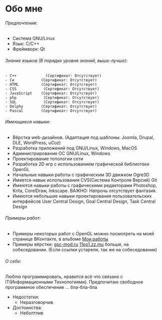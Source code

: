 Обо мне
=======

###### Предпочтения:
- Система	GNU/Linux
- Язык:		C/C++
- Фреймворк:	Qt

###### Знание языков (В порядке уровня знаний, выше-лучше):
```
- C++		      (Сертификат: Отсутствует)
- Си		    (Сертификат: Отсутствует)
- HTML		    (Сертификат: Отсутствует)
- CSS		     (Сертификат: Отсутствует)
- JavaScript	(Сертификат: Отсутствует)
- php		     (Сертификат: Отсутствует)
- SQL		     (Сертификат: Отсутствует)
- Delphy	    (Сертификат: Отсутствует)
- Pascal	    (Сертификат: Отсутствует)
```

###### Имеющиеся навыки:
- Вёрстка web-дизайнов. (Адаптация под шаблоны: Joomla, Drupal, DLE, WordPress, uCoz)
- Разработка приложений под GNU/Linux, Windows, MacOS
- Администрирование ОС GNU/Linux, Windows
- Проектирование топологии сети
- Разработка 2D игр с использованием графической библиотеки OpenGL
- Начальные навыки работы с графическим 3D движком Ogre3D
- Имеется навык использования CVS(Система Контроля Версий) Git
- Имеются навыки работы с графическими редакторами Photoshop, Krita, CorelDraw, Inkscape. ВАЖНО: Напрочь отсутствует фантазия.
- Имеются небольшие навыки проектирования пользовательских интерфейсов User Central Design, Goal Central Design, Task Central Design

###### Примеры работ:
- Примеры некоторых работ с OpenGL можно посмотреть на моей странице ВКонтакте, в альбоме [Мои работы](https://vk.com/video?section=album_48157613)
- Примеры вёрстки: [gsc-mod.ru](http://gsc-mod.ru) [11po1.zz.mu](http://11po1.zz.mu) больше, на собеседовании. (Если ссылки устарели, так же на собеседовании)

###### О себе:
Люблю программировать, нравится всё что связано с IT(Информационными Технологиями). Предпочитаю свободное программное обеспечение ... бла-бла-бла

- Недостатки:
  - Неразговорчив
- Достоинства:
  - Неболтлив
